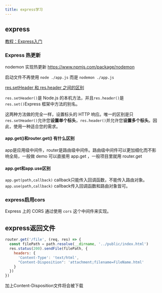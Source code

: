 ```yaml
---
title: express学习
---
```


## express

[教程：Express入门](https://developer.mozilla.org/zh-CN/docs/Learn/Server-side/Express_Nodejs/Introduction)

### Express 热更新

nodemon 实现热更新 https://www.npmjs.com/package/nodemon

启动文件不再使用 `node ./app.js` 而是 `nodemon ./app.js`

[res.setHeader 和 res.header 之间的区别](https://stackoverflow.com/questions/40840852/difference-between-res-setheader-and-res-header-in-node-js)

`res.setHeader()`是 Node.js 的本机方法，并且`res.header()`是`res.set()`Express 框架中方法的别名。

这两种方法做的完全一样，设置标头的 HTTP 响应。唯一的区别是只`res.setHeader()`允许您**设置单个标头**，`res.header()`并允许您**设置多个标头**。因此，使用一种适合您的需求。



#### app.get()和router.get() 有什么区别

app是应用级中间件，router是路由级中间件。路由级中间件可以更加细化而不影响全局，一般做 demo 可以直接用 app.get ，一般项目里就用 router.get

#### app.get和app.use区别

`app.get(path,callback)` callback只能传入回调函数，不能传入路由对象。
`app.use(path,callback)` callback传入回调函数和路由对象皆可。



### express启用cors

Express 上的 CORS 通过使用 `cors` 这个中间件来实现。



## express返回文件

```js
router.get('/file', (req, res) => {
  const filePath = path.resolve(__dirname, '../public/index.html')
  res.status(200).sendFile(filePath, {
    headers: {
      'Content-Type': 'text/html',
      "Content-Disposition": 'attachment;filename=FileName.html'
    }
  })
})
```

加上Content-Disposition文件将会被下载
